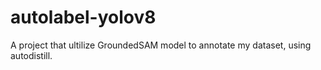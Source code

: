 # autolabel-yolov8
A project that ultilize GroundedSAM model to annotate my dataset, using autodistill.
